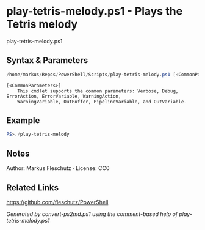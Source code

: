 # play-tetris-melody.ps1 - Plays the Tetris melody

play-tetris-melody.ps1

## Syntax & Parameters
```powershell
/home/markus/Repos/PowerShell/Scripts/play-tetris-melody.ps1 [<CommonParameters>]
```

```
[<CommonParameters>]
    This cmdlet supports the common parameters: Verbose, Debug, ErrorAction, ErrorVariable, WarningAction, 
    WarningVariable, OutBuffer, PipelineVariable, and OutVariable.
```

## Example
```powershell
PS>./play-tetris-melody
```


## Notes
Author: Markus Fleschutz · License: CC0

## Related Links
https://github.com/fleschutz/PowerShell

*Generated by convert-ps2md.ps1 using the comment-based help of play-tetris-melody.ps1*

